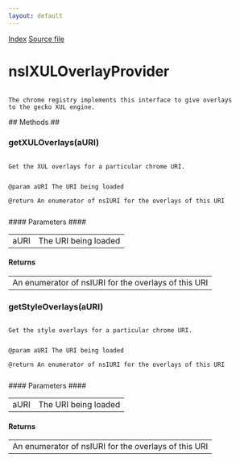 ```yaml
---
layout: default
---
```

<div id='links'><a href="../index.html">Index</a>
<a href="http://dxr.mozilla.org/mozilla-central/source/dom/xul/nsIXULOverlayProvider.idl">Source file</a>
</div>

# nsIXULOverlayProvider #
<code>  
The chrome registry implements this interface to give overlays  
to the gecko XUL engine.  
  
</code>
## Methods ##

### getXULOverlays(aURI) ###
<code>  
Get the XUL overlays for a particular chrome URI.  
  
@param aURI  The URI being loaded  
@return      An enumerator of nsIURI for the overlays of this URI   
  
</code>
#### Parameters ####

<table>

<tr>
<td>aURI</td>
<td>The URI being loaded  
</td>
</tr>

</table>

#### Returns ####

<table>

<tr>
<td>An enumerator of nsIURI for the overlays of this URI   
</td>
</tr>

</table>

### getStyleOverlays(aURI) ###
<code>  
Get the style overlays for a particular chrome URI.  
  
@param aURI  The URI being loaded  
@return      An enumerator of nsIURI for the overlays of this URI   
  
</code>
#### Parameters ####

<table>

<tr>
<td>aURI</td>
<td>The URI being loaded  
</td>
</tr>

</table>

#### Returns ####

<table>

<tr>
<td>An enumerator of nsIURI for the overlays of this URI   
</td>
</tr>

</table>
